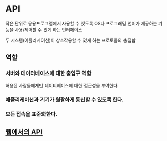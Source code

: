 # API

작은 단위로 응용프로그램에서 사용할 수 있도록 OS나 프로그래밍 언어가 제공하는 기능을 사용/제어할 수 있게 하는 인터페이스

두 시스템(어플리케이션)이 상호작용할 수 있게 하는 프로토콜의 총집합

## 역할

### 서버와 데이터베이스에 대한 출입구 역할

허용된 사람들에게만 데이티베이스에 대한 접근성을 부여한다.

### 애플리케이션과 기기가 원활하게 통신할 수 있도록 한다.

### 모든 접속을 표준화한다.

## [웹에서의 API](WEB/API.md)
